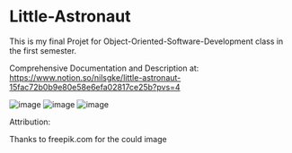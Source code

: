 # Little-Astronaut

This is my final Projet for Object-Oriented-Software-Development class in the first semester.

Comprehensive Documentation and Description at: https://www.notion.so/nilsgke/little-astronaut-15fac72b0b9e80e58e6efa02817ce25b?pvs=4

![image](https://github.com/user-attachments/assets/0f4ab439-2322-4aa7-adea-e719399abf3e)
![image](https://github.com/user-attachments/assets/1050622d-3e20-47af-ab0e-b8b2af74ef97)
![image](https://github.com/user-attachments/assets/8e4844df-9ed0-476e-95ef-eb8169d87e96)

Attribution:

Thanks to freepik.com for the could image
